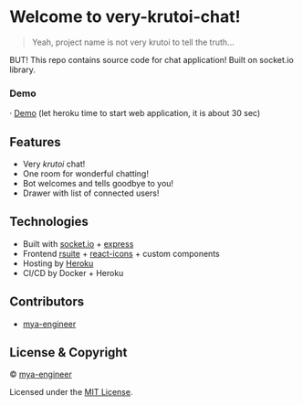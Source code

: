 # Welcome to very-krutoi-chat!

> Yeah, project name is not very krutoi to tell the truth...

BUT!
This repo contains source code for chat application! Built on socket.io library.

### Demo

· [Demo](https://very-krutoi-chat.herokuapp.com/) (let heroku time to start web application, it is about 30 sec)

## Features

- Very *krutoi* chat!
- One room for wonderful chatting!
- Bot welcomes and tells goodbye to you!
- Drawer with list of connected users!

## Technologies

- Built with [socket.io](https://github.com/socketio/socket.io) + [express](https://github.com/expressjs/express)
- Frontend [rsuite](https://github.com/rsuite/rsuite) + [react-icons](https://github.com/react-icons/react-icons) + custom components
- Hosting by [Heroku](https://github.com/heroku)
- CI/CD by Docker + Heroku

## Contributors

- [mya-engineer](https://github.com/mya-engineer)

## License & Copyright

© [mya-engineer](https://github.com/mya-engineer)

Licensed under the [MIT License](LICENSE).
